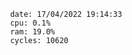

                date: 17/04/2022 19:14:33
                cpu: 0.1%
                ram: 19.0%
                cycles: 10620

                         